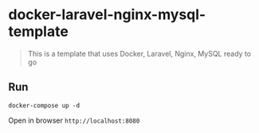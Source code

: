 # docker-laravel-nginx-mysql-template

> This is a template that uses Docker, Laravel, Nginx, MySQL ready to go

## Run

`docker-compose up -d`

Open in browser `http://localhost:8080`